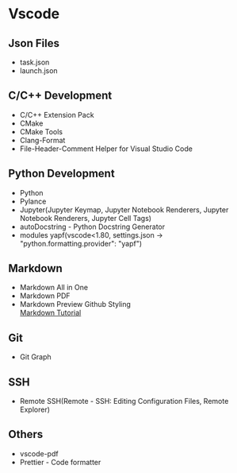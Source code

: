 # Vscode
## Json Files
- task.json
- launch.json

## C/C++ Development 
- C/C++ Extension Pack
- CMake
- CMake Tools
- Clang-Format
- File-Header-Comment Helper for Visual Studio Code


## Python Development
- Python
- Pylance
- Jupyter(Jupyter Keymap, Jupyter Notebook Renderers, Jupyter Notebook Renderers, Jupyter Cell Tags)
- autoDocstring - Python Docstring Generator
- modules yapf(vscode<1.80, settings.json -> "python.formatting.provider": "yapf")

## Markdown
- Markdown All in One
- Markdown PDF
- Markdown Preview Github Styling  
[Markdown Tutorial](https://markdown.com.cn/intro.html)

## Git 
- Git Graph

## SSH
- Remote SSH(Remote - SSH: Editing Configuration Files, Remote Explorer)

## Others
- vscode-pdf
- Prettier - Code formatter